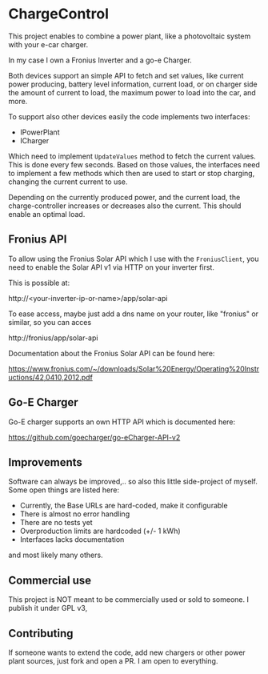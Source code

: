 # ChargeControl

This project enables to combine a power plant, like a photovoltaic
system with your e-car charger. 

In my case I own a Fronius Inverter and a go-e Charger. 

Both devices support an simple API to fetch and set values, like 
current power producing, battery level information, current load,
or on charger side the amount of current to load, the maximum power
to load into the car, and more. 

To support also other devices easily the code implements two interfaces:

* IPowerPlant
* ICharger

Which need to implement `UpdateValues` method to fetch the current values.
This is done every few seconds. Based on those values, the interfaces
need to implement a few methods which then are used to start or stop charging,
changing the current current to use.

Depending on the currently produced power, and the current load, the charge-controller
increases or decreases also the current. This should enable an optimal load.

## Fronius API

To allow using the Fronius Solar API which I use with the `FroniusClient`, you need to 
enable the Solar API v1 via HTTP on your inverter first. 

This is possible at:

http://\<your-inverter-ip-or-name\>/app/solar-api

To ease access, maybe just add a dns name on your router, like "fronius" or similar, 
so you can acces

http://fronius/app/solar-api

Documentation about the Fronius Solar API can be found here: 

https://www.fronius.com/~/downloads/Solar%20Energy/Operating%20Instructions/42,0410,2012.pdf

## Go-E Charger

Go-E charger supports an own HTTP API which is documented here:

https://github.com/goecharger/go-eCharger-API-v2

## Improvements

Software can always be improved,.. so also this little side-project of myself. Some
open things are listed here:

* Currently, the Base URLs are hard-coded, make it configurable
* There is almost no error handling
* There are no tests yet
* Overproduction limits are hardcoded (+/- 1 kWh)
* Interfaces lacks documentation

and most likely many others.

## Commercial use

This project is NOT meant to be commercially used or sold to someone. I publish it
under GPL v3, 

## Contributing

If someone wants to extend the code, add new chargers or other power plant
sources, just fork and open a PR. I am open to everything. 
